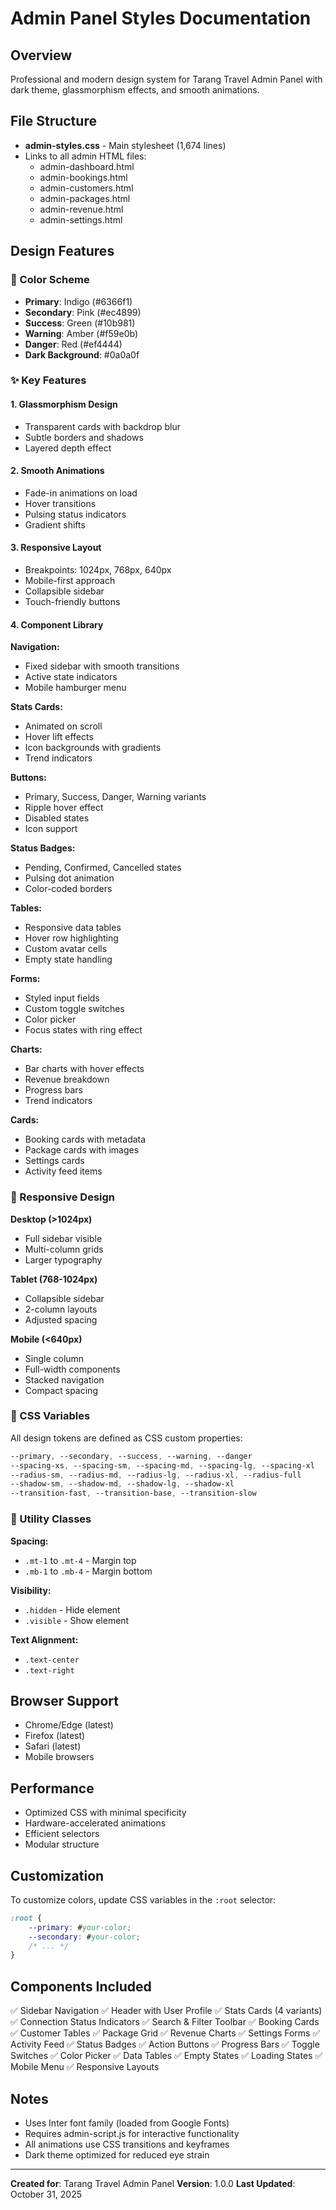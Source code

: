 # Admin Panel Styles Documentation

## Overview
Professional and modern design system for Tarang Travel Admin Panel with dark theme, glassmorphism effects, and smooth animations.

## File Structure
- **admin-styles.css** - Main stylesheet (1,674 lines)
- Links to all admin HTML files:
  - admin-dashboard.html
  - admin-bookings.html
  - admin-customers.html
  - admin-packages.html
  - admin-revenue.html
  - admin-settings.html

## Design Features

### 🎨 Color Scheme
- **Primary**: Indigo (#6366f1)
- **Secondary**: Pink (#ec4899)
- **Success**: Green (#10b981)
- **Warning**: Amber (#f59e0b)
- **Danger**: Red (#ef4444)
- **Dark Background**: #0a0a0f

### ✨ Key Features

#### 1. **Glassmorphism Design**
   - Transparent cards with backdrop blur
   - Subtle borders and shadows
   - Layered depth effect

#### 2. **Smooth Animations**
   - Fade-in animations on load
   - Hover transitions
   - Pulsing status indicators
   - Gradient shifts

#### 3. **Responsive Layout**
   - Breakpoints: 1024px, 768px, 640px
   - Mobile-first approach
   - Collapsible sidebar
   - Touch-friendly buttons

#### 4. **Component Library**

**Navigation:**
- Fixed sidebar with smooth transitions
- Active state indicators
- Mobile hamburger menu

**Stats Cards:**
- Animated on scroll
- Hover lift effects
- Icon backgrounds with gradients
- Trend indicators

**Buttons:**
- Primary, Success, Danger, Warning variants
- Ripple hover effect
- Disabled states
- Icon support

**Status Badges:**
- Pending, Confirmed, Cancelled states
- Pulsing dot animation
- Color-coded borders

**Tables:**
- Responsive data tables
- Hover row highlighting
- Custom avatar cells
- Empty state handling

**Forms:**
- Styled input fields
- Custom toggle switches
- Color picker
- Focus states with ring effect

**Charts:**
- Bar charts with hover effects
- Revenue breakdown
- Progress bars
- Trend indicators

**Cards:**
- Booking cards with metadata
- Package cards with images
- Settings cards
- Activity feed items

### 📱 Responsive Design

**Desktop (>1024px)**
- Full sidebar visible
- Multi-column grids
- Larger typography

**Tablet (768-1024px)**
- Collapsible sidebar
- 2-column layouts
- Adjusted spacing

**Mobile (<640px)**
- Single column
- Full-width components
- Stacked navigation
- Compact spacing

### 🎯 CSS Variables

All design tokens are defined as CSS custom properties:
```css
--primary, --secondary, --success, --warning, --danger
--spacing-xs, --spacing-sm, --spacing-md, --spacing-lg, --spacing-xl
--radius-sm, --radius-md, --radius-lg, --radius-xl, --radius-full
--shadow-sm, --shadow-md, --shadow-lg, --shadow-xl
--transition-fast, --transition-base, --transition-slow
```

### 🔧 Utility Classes

**Spacing:**
- `.mt-1` to `.mt-4` - Margin top
- `.mb-1` to `.mb-4` - Margin bottom

**Visibility:**
- `.hidden` - Hide element
- `.visible` - Show element

**Text Alignment:**
- `.text-center`
- `.text-right`

## Browser Support
- Chrome/Edge (latest)
- Firefox (latest)
- Safari (latest)
- Mobile browsers

## Performance
- Optimized CSS with minimal specificity
- Hardware-accelerated animations
- Efficient selectors
- Modular structure

## Customization

To customize colors, update CSS variables in the `:root` selector:
```css
:root {
    --primary: #your-color;
    --secondary: #your-color;
    /* ... */
}
```

## Components Included

✅ Sidebar Navigation
✅ Header with User Profile
✅ Stats Cards (4 variants)
✅ Connection Status Indicators
✅ Search & Filter Toolbar
✅ Booking Cards
✅ Customer Tables
✅ Package Grid
✅ Revenue Charts
✅ Settings Forms
✅ Activity Feed
✅ Status Badges
✅ Action Buttons
✅ Progress Bars
✅ Toggle Switches
✅ Color Picker
✅ Data Tables
✅ Empty States
✅ Loading States
✅ Mobile Menu
✅ Responsive Layouts

## Notes
- Uses Inter font family (loaded from Google Fonts)
- Requires admin-script.js for interactive functionality
- All animations use CSS transitions and keyframes
- Dark theme optimized for reduced eye strain

---

**Created for**: Tarang Travel Admin Panel
**Version**: 1.0.0
**Last Updated**: October 31, 2025
